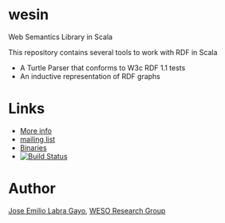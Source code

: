 wesin
=====

Web Semantics Library in Scala

This repository contains several tools to work with RDF in Scala

* A Turtle Parser that conforms to W3c RDF 1.1 tests
* An inductive representation of RDF graphs

Links
=====

* [More info](http://labra.github.io/wesin)
* [mailing list](https://groups.google.com/forum/?hl=en&fromgroups#!forum/wesin) 
* [Binaries](https://bintray.com/weso/weso-releases/wesin/view)
* [![Build Status](https://travis-ci.org/labra/wesin.svg?branch=master)](https://travis-ci.org/labra/wesin)

Author
======

[Jose Emilio Labra Gayo](http://www.di.uniovi.es/~labra), [WESO Research Group](http://www.weso.es)
